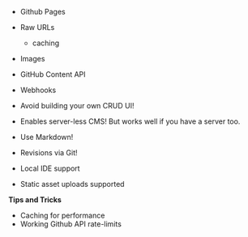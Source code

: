 
* Github Pages
* Raw URLs
  * caching
* Images
* GitHub Content API
* Webhooks


* Avoid building your own CRUD UI!
* Enables server-less CMS! But works well if you have a server too.  
* Use Markdown!
* Revisions via Git!
* Local IDE support
* Static asset uploads supported 

**Tips and Tricks**
* Caching for performance
* Working Github API rate-limits
